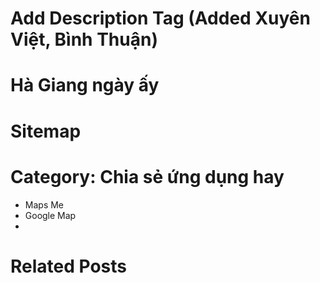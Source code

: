# Add Description Tag (Added Xuyên Việt, Bình Thuận)

# Hà Giang ngày ấy
# Sitemap


# Category: Chia sẻ ứng dụng hay
- Maps Me
- Google Map
- 

# Related Posts